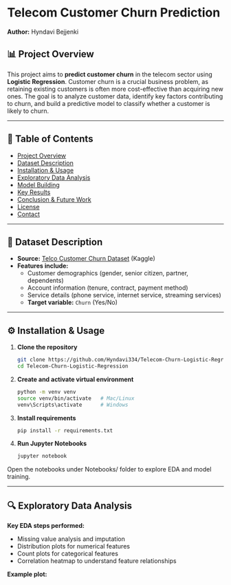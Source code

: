 # Telecom Customer Churn Prediction

**Author:** Hyndavi Bejjenki

## 📊 Project Overview

This project aims to **predict customer churn** in the telecom sector using **Logistic Regression**. Customer churn is a crucial business problem, as retaining existing customers is often more cost-effective than acquiring new ones. The goal is to analyze customer data, identify key factors contributing to churn, and build a predictive model to classify whether a customer is likely to churn.

---

## 📁 Table of Contents

- [Project Overview](#-project-overview)
- [Dataset Description](#-dataset-description)
- [Installation & Usage](#-installation--usage)
- [Exploratory Data Analysis](#-exploratory-data-analysis)
- [Model Building](#-model-building)
- [Key Results](#-key-results)
- [Conclusion & Future Work](#-conclusion--future-work)
- [License](#-license)
- [Contact](#-contact)

---

## 📂 Dataset Description

- **Source:** [Telco Customer Churn Dataset](https://www.kaggle.com/blastchar/telco-customer-churn) (Kaggle)
- **Features include:**
  - Customer demographics (gender, senior citizen, partner, dependents)
  - Account information (tenure, contract, payment method)
  - Service details (phone service, internet service, streaming services)
  - **Target variable:** `Churn` (Yes/No)

---
## ⚙️ Installation & Usage

1. **Clone the repository**
   ```bash
   git clone https://github.com/Hyndavi334/Telecom-Churn-Logistic-Regression.git
   cd Telecom-Churn-Logistic-Regression
   
2. **Create and activate virtual environment**
   ```bash
   python -m venv venv
   source venv/bin/activate   # Mac/Linux
   venv\Scripts\activate      # Windows

3. **Install requirements**
   ```bash
   pip install -r requirements.txt

4. **Run Jupyter Notebooks**
    ```bash
    jupyter notebook
Open the notebooks under Notebooks/ folder to explore EDA and model training.

---
## 🔍 Exploratory Data Analysis

**Key EDA steps performed:**

- Missing value analysis and imputation
- Distribution plots for numerical features
- Count plots for categorical features
- Correlation heatmap to understand feature relationships

**Example plot:**
![]()


